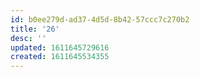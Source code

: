 ```yaml
---
id: b0ee279d-ad37-4d5d-8b42-57ccc7c270b2
title: '26'
desc: ''
updated: 1611645729616
created: 1611645534355
---
```

